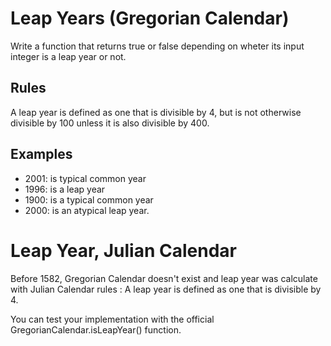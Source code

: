 # Leap Years (Gregorian Calendar)

Write a function that returns true or false depending on wheter its input integer is a leap year or not.

## Rules

A leap year is defined as one that is divisible by 4, but is not otherwise divisible by 100 unless it is also divisible by 400.

## Examples

- 2001: is typical common year 
- 1996: is a leap year
- 1900: is a typical common year 
- 2000: is an atypical leap year.

# Leap Year, Julian Calendar

Before 1582, Gregorian Calendar doesn't exist and leap year was calculate with Julian Calendar rules : 
A leap year is defined as one that is divisible by 4.
 
You can test your implementation with the official GregorianCalendar.isLeapYear() function.
